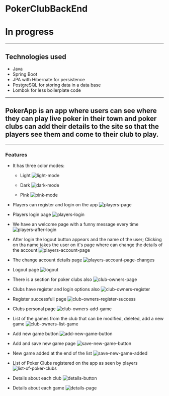 # PokerClubBackEnd
# In progress
*****

## Technologies used
* Java
* Spring Boot
* JPA with Hibernate for persistence
* PostgreSQL for storing data in a data base
* Lombok for less boilerplate code

*****
## PokerApp is an app where users can see where they can play live poker in their town and poker clubs can add their details to the site so that the players see them and come to their club to play.

*****

### Features
* It has three color modes:
   * Light
   ![light-mode](https://user-images.githubusercontent.com/57388336/132667664-45426b50-8f69-4e3c-b24f-28254b9eb69f.jpg)

   * Dark
   ![dark-mode](https://user-images.githubusercontent.com/57388336/132667922-46469e40-16a8-458c-99d9-b10b9f059bff.jpg)

   * Pink
   ![pink-mode](https://user-images.githubusercontent.com/57388336/132667989-374be440-b004-4003-9dce-4063158f50d5.jpg)


* Players can register and login on the app
   ![players-page](https://user-images.githubusercontent.com/57388336/132668083-f36fbf18-0ed4-4e91-9823-88e92dd25a99.jpg)

* Players login page
   ![players-login](https://user-images.githubusercontent.com/57388336/132668187-1d84a5dc-44a1-4136-9069-901f3b2101b9.jpg)


* We have an welcome page with a funny message every time
   ![players-after-login](https://user-images.githubusercontent.com/57388336/132668262-aa85d8a6-eb81-4034-baa4-5b7558ff21d7.jpg)

* After login the logout button appears and the name of the user; Clicking on tha name takes the user on it's page where can change the details of the account
   ![players-account-page](https://user-images.githubusercontent.com/57388336/132668671-fdc1d924-710f-46d7-ba9e-ec130d40b702.jpg)

* The change account details page
   ![players-account-page-changes](https://user-images.githubusercontent.com/57388336/132668791-6e15734f-2c6a-4f8e-9f1d-8d9fddfafed3.jpg)

* Logout page
   ![logout](https://user-images.githubusercontent.com/57388336/132668884-538af77d-7c6d-4f02-b258-9de3edf3c6e9.jpg)


* There is a section for poker clubs also
   ![club-owners-page](https://user-images.githubusercontent.com/57388336/132669015-8fb64e90-dd6c-402b-b054-b6a438e0545e.jpg)

* Clubs have register and login options also
   ![club-owners-register](https://user-images.githubusercontent.com/57388336/132669266-1e52d69f-6c84-4bbb-a080-b15b63a29f3f.jpg)

* Register successfull page
   ![club-owners-register-success](https://user-images.githubusercontent.com/57388336/132669325-c4d58389-fec4-4ca3-af78-e084c97142eb.jpg)

* Clubs personal page
   ![club-owners-add-game](https://user-images.githubusercontent.com/57388336/132670141-71b87704-cd6a-45c9-9c06-27d386ebe3af.jpg)

* List of the games from the club that can be modified, deleted, add a new game
   ![club-owners-list-game](https://user-images.githubusercontent.com/57388336/132670312-260a044b-c0a5-48c9-bc54-e538001f87c1.jpg)

* Add new game button
   ![add-new-game-button](https://user-images.githubusercontent.com/57388336/132670393-17535827-22d4-4f7d-bce8-b22bb8009a74.jpg)

* Add and save new game page
   ![save-new-game-button](https://user-images.githubusercontent.com/57388336/132670483-1a149b0e-2ae1-42fe-923e-8ca22e59365b.jpg)

* New game added at the end of the list
   ![save-new-game-added](https://user-images.githubusercontent.com/57388336/132670554-cec5dcbb-c8a8-4847-b679-90d36a3a2664.jpg)

* List of Poker Clubs registered on the app as seen by players
   ![list-of-poker-clubs](https://user-images.githubusercontent.com/57388336/132670676-ee4f3b0e-cc8b-4d0d-9695-00fba0f497f4.jpg)

* Details about each club 
   ![details-button](https://user-images.githubusercontent.com/57388336/132670747-6fc08602-01ec-4e58-aaae-40a3cd7bb54f.jpg)

* Details about each game
   ![details-page](https://user-images.githubusercontent.com/57388336/132670793-1911bf7e-19f1-44f6-a93b-ad6479c1b8ce.jpg)
